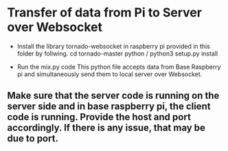 # Transfer of data from Pi to Server over Websocket
* Install the library tornado-websocket in raspberry pi provided in this folder by follwing.
cd tornado-master
python / python3 setup.py install

* Run the mix.py code
 This python file accepts data from Base Raspberry pi and simultaneously send them to local server over Websocket.
## Make sure that the server code is running on the server side and in base raspberry pi, the client code is running. Provide the host and port accordingly. If there is any issue, that may be due to port.